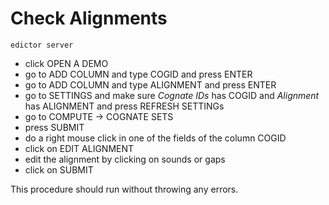 # Check Alignments

```
edictor server
```

- click OPEN A DEMO
- go to ADD COLUMN and type COGID and press ENTER
- go to ADD COLUMN and type ALIGNMENT and press ENTER
- go to SETTINGS and make sure *Cognate IDs* has COGID and *Alignment* has ALIGNMENT and press REFRESH SETTINGs
- go to COMPUTE -> COGNATE SETS
- press SUBMIT
- do a right mouse click in one of the fields of the column COGID
- click on EDIT ALIGNMENT
- edit the alignment by clicking on sounds or gaps
- click on SUBMIT

This procedure should run without throwing any errors.
